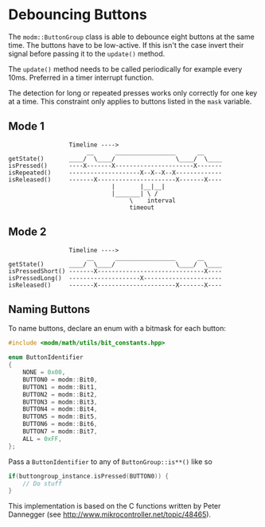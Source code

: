 # Debouncing Buttons

The `modm::ButtonGroup` class is able to debounce eight buttons at the same time.
The buttons have to be low-active. If this isn't the case invert their signal
before passing it to the `update()` method.

The `update()` method needs to be called periodically for example every 10ms.
Preferred in a timer interrupt function.

The detection for long or repeated presses works only correctly for one key at a
time. This constraint only applies to buttons listed in the `mask` variable.

## Mode 1
```
                 Timeline ---->
                      __      _________________      __
getState()       ____/  \____/                 \____/  \____
isPressed()      ----X-------X----------------------X-------
isRepeated()     --------------------X--X--X--X-------------
isReleased()     -------X----------------------X-------X----
                             |       |__|__|
                             |_______| \ /
                                  \    interval
                                  timeout
```

## Mode 2
```
                 Timeline ---->
                      __      _________________      __
getState()       ____/  \____/                 \____/  \____
isPressedShort() -------X------------------------------X----
isPressedLong()  --------------------X----------------------
isReleased()     -------X----------------------X-------X----
```

## Naming Buttons

To name buttons, declare an enum with a bitmask for each button:

```cpp
#include <modm/math/utils/bit_constants.hpp>

enum ButtonIdentifier
{
	NONE = 0x00,
	BUTTON0 = modm::Bit0,
	BUTTON1 = modm::Bit1,
	BUTTON2 = modm::Bit2,
	BUTTON3 = modm::Bit3,
	BUTTON4 = modm::Bit4,
	BUTTON5 = modm::Bit5,
	BUTTON6 = modm::Bit6,
	BUTTON7 = modm::Bit7,
	ALL = 0xFF,
};
```

Pass a `ButtonIdentifier` to any of `ButtonGroup::is**()` like so

```cpp
if(buttongroup_instance.isPressed(BUTTON0)) {
	// Do stuff
}
```

This implementation is based on the C functions written by Peter Dannegger
(see http://www.mikrocontroller.net/topic/48465).